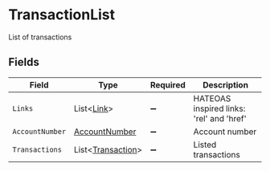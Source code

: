 # TransactionList

List of transactions


## Fields

| Field                                                   | Type                                                    | Required                                                | Description                                             |
| ------------------------------------------------------- | ------------------------------------------------------- | ------------------------------------------------------- | ------------------------------------------------------- |
| `Links`                                                 | List<[Link](../../models/shared/Link.md)>               | :heavy_minus_sign:                                      | HATEOAS inspired links: 'rel' and 'href'                |
| `AccountNumber`                                         | [AccountNumber](../../models/shared/AccountNumber.md)   | :heavy_minus_sign:                                      | Account number                                          |
| `Transactions`                                          | List<[Transaction](../../models/shared/Transaction.md)> | :heavy_minus_sign:                                      | Listed transactions                                     |